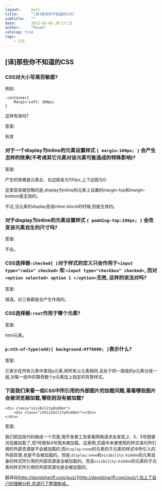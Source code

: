 ```yaml
---
layout:     post
title:      "[译]那些你不知道的CSS"
subtitle:   ""
date:       2013-02-05 20:17:13
author:     "Paian"
catalog: true
tags:
    - CSS
---
```


## [译]那些你不知道的CSS

### CSS对大小写是否敏感?

例如:

    .container{
        Margin-Left: 100px;
    }

这样有效吗?



答案:

有效




### 对于一个display为inline的元素设置样式 ```{ margin:100px; }``` 会产生怎样的效果(不考虑其它元素对该元素可能造成的特殊影响)?



答案:

产生的效果是元素左、右边距各为100px,上下边距为0.

这里容易被忽略的是,display为inline的元素上设置的margin-top和margin-bottom是无效的。

不过,当元素的display变成inline-block的时候,则是生效的。


### 对于display为inline的元素设置样式 ```{ padding-top:100px; }``` 会改变该元素自生的尺寸吗?


答案:

不会。


### CSS选择器```:checked{ }```对于样式的定义只会作用于```<input type="radio" checked>``` 和 ```<input type="checkbox" checked>```, 而对```<option selected> option 1 </option>```无效, 这样的说法对吗?


答案:

错误。对三者都是会产生作用的。


### CSS选择器```:root```作用于哪个元素?



答案:

html元素。


### ```p:nth-of-type(odd){ background:#ff0000; }```表示什么?



答案:

它表示在所有元素中查找p元素,把所有父元素相同,且处于同一层级的p元素分成一组,对每一组中的第奇数个p元素加上指定的背景样式。


### 下面我们来看一组CSS中所引用的外部图片的加载问题,看看哪些图片会被浏览器加载,哪些则没有被加载?

<!DOCTYPE html>
<html lang="en">
<head>
    <meta charset="UTF-8">
    <title>Title</title>
    <style>
        .useless{
            /* 1号图 */
            background: url("http://img.leikeji.com/resource/img/6a57aa0f829b434ba1193158c26aac16.jpg");
        }
        .displayNone{
            display: none;
            /* 2号图 */
            background: url("http://img32.ddimg.cn/91/17/1181196712-1_u_1.jpg");
        }
        .visibilityHidden{
            visibility: hidden;
            /* 3号图 */
            background: url("http://www.ijizhi.com/img/UploadFile/201112240102149.jpg");
        }
        .displayNone .inDisplayNone{
            /* 4号图 */
            background: url("http://tu.webps.cn/tb/img/2/T10b07XbdfXXar1t.._111728.jpg");
        }
        .visibilityHidden .inVisibilityHidden{
            /* 5号图 */
            background: url("http://img.gatewang.com/thumb_cache/files/2014/11/23/14166750487686,c_fill,h_800,w_800.jpg");
        }
    </style>
</head>
<body>
    <div class="displayNone">
        <div class="inDisplayNone"></div>
    </div>

    <div class="visibilityHidden">
        <div class="inVisibilityHidden"></div>
    </div>
</body>
</html>

答案:

我们把这段代码做成一个页面,用开发者工具查看网络请求会发现,2、3、5号图被浏览器加载了,而1号图和4号图未被加载。这表明,页面中未被使用的样式语句所引用的外部资源是不会被加载的,而```display:none```的元素的子元素的样式中所引入的外部资源,也是不会被加载的。但是,```display:none```和```visibility:hidden```的元素自身的样式所引用的外部资源是会被加载的。而且```visibility:hidden```的元素的子元素的样式所引用的外部资源也是会被加载的。

翻译自[http://davidshariff.com/quiz/](http://davidshariff.com/quiz/),加上了自己的理解分析,并进行了整理删减。